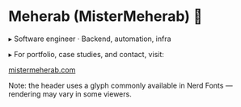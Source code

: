 # Meherab (MisterMeherab) 

▸ Software engineer · Backend, automation, infra

▸ For portfolio, case studies, and contact, visit:

[mistermeherab.com](https://mistermeherab.com)

Note: the header uses a glyph commonly available in Nerd Fonts — rendering may vary in some viewers.
